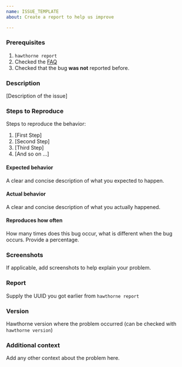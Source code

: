 ```yaml
---
name: ISSUE_TEMPLATE
about: Create a report to help us improve

---
```


### Prerequisites
1) `hawthorne report`
2) Checked the [FAQ](https://docs.hawthornepanel.org/#/faq)
3) Checked that the bug **was not** reported before.

### Description
[Description of the issue]

### Steps to Reproduce
Steps to reproduce the behavior:
1. [First Step]
2. [Second Step]
3. [Third Step]
4. [And so on ...]

#### Expected behavior
A clear and concise description of what you expected to happen.

#### Actual behavior
A clear and concise description of what you actually happened.

#### Reproduces how often
How many times does this bug occur, what is different when the bug occurs. Provide a percentage.

### Screenshots
If applicable, add screenshots to help explain your problem.

### Report
Supply the UUID you got earlier from `hawthorne report`

### Version
Hawthorne version where the problem occurred (can be checked with `hawthorne version`)

### Additional context
Add any other context about the problem here.
